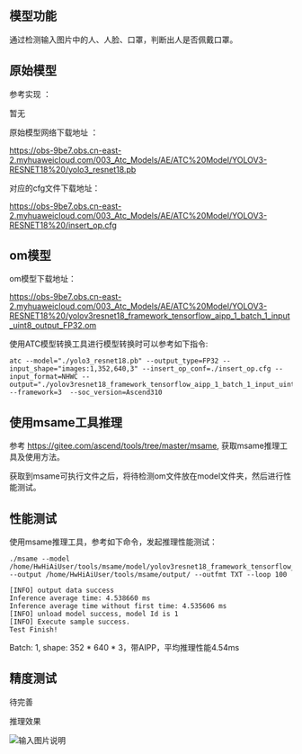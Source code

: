 ## 模型功能

通过检测输入图片中的人、人脸、口罩，判断出人是否佩戴口罩。

## 原始模型

参考实现 ：

暂无

原始模型网络下载地址 ：

https://obs-9be7.obs.cn-east-2.myhuaweicloud.com/003_Atc_Models/AE/ATC%20Model/YOLOV3-RESNET18%20/yolo3_resnet18.pb

对应的cfg文件下载地址：

https://obs-9be7.obs.cn-east-2.myhuaweicloud.com/003_Atc_Models/AE/ATC%20Model/YOLOV3-RESNET18%20/insert_op.cfg


## om模型

om模型下载地址：

https://obs-9be7.obs.cn-east-2.myhuaweicloud.com/003_Atc_Models/AE/ATC%20Model/YOLOV3-RESNET18%20/yolov3resnet18_framework_tensorflow_aipp_1_batch_1_input_uint8_output_FP32.om 

使用ATC模型转换工具进行模型转换时可以参考如下指令:

```
atc --model="./yolo3_resnet18.pb" --output_type=FP32 --input_shape="images:1,352,640,3" --insert_op_conf=./insert_op.cfg --input_format=NHWC --output="./yolov3resnet18_framework_tensorflow_aipp_1_batch_1_input_uint8_output_FP32" --framework=3  --soc_version=Ascend310
```

## 使用msame工具推理

参考 https://gitee.com/ascend/tools/tree/master/msame, 获取msame推理工具及使用方法。

获取到msame可执行文件之后，将待检测om文件放在model文件夹，然后进行性能测试。

## 性能测试

使用msame推理工具，参考如下命令，发起推理性能测试： 

```
./msame --model /home/HwHiAiUser/tools/msame/model/yolov3resnet18_framework_tensorflow_aipp_1_batch_1_input_uint8_output_FP32.om --output /home/HwHiAiUser/tools/msame/output/ --outfmt TXT --loop 100
```

```
[INFO] output data success
Inference average time: 4.538660 ms
Inference average time without first time: 4.535606 ms
[INFO] unload model success, model Id is 1
[INFO] Execute sample success.
Test Finish!
```

Batch: 1, shape: 352 * 640 * 3，带AIPP，平均推理性能4.54ms

## 精度测试

待完善

推理效果

![输入图片说明](https://images.gitee.com/uploads/images/2020/1116/155650_fce340f7_8113712.png "图片3.png")
